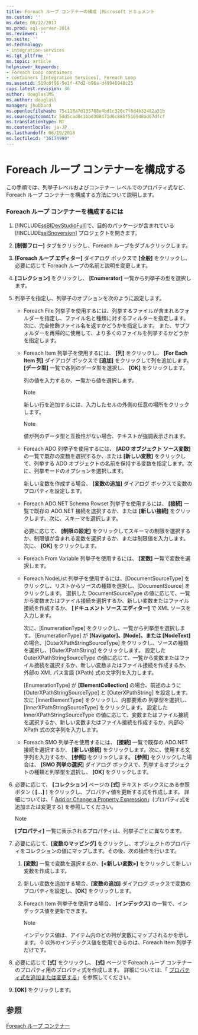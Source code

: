 ```yaml
---
title: Foreach ループ コンテナーの構成 |Microsoft ドキュメント
ms.custom: ''
ms.date: 08/22/2017
ms.prod: sql-server-2014
ms.reviewer: ''
ms.suite: ''
ms.technology:
- integration-services
ms.tgt_pltfrm: ''
ms.topic: article
helpviewer_keywords:
- Foreach Loop containers
- containers [Integration Services], Foreach Loop
ms.assetid: 519c6f96-5e1f-47d2-b96a-d49946948c25
caps.latest.revision: 36
author: douglaslMS
ms.author: douglasl
manager: jhubbard
ms.openlocfilehash: 75c118a7d135788e4bd1c320c7f8d4b32482a31b
ms.sourcegitcommit: 5dd5cad0c1bbd308471d6c885f516948ad67dfcf
ms.translationtype: MT
ms.contentlocale: ja-JP
ms.lasthandoff: 06/19/2018
ms.locfileid: "36174990"
---
```

# <a name="configure-a-foreach-loop-container"></a>Foreach ループ コンテナーを構成する
  この手順では、列挙子レベルおよびコンテナー レベルでのプロパティ式など、Foreach ループ コンテナーを構成する方法について説明します。  
  
### <a name="to-configure-the-foreach-loop-container"></a>Foreach ループ コンテナーを構成するには  
  
1.  [!INCLUDE[ssBIDevStudioFull](../includes/ssbidevstudiofull-md.md)]で、目的のパッケージが含まれている [!INCLUDE[ssISnoversion](../includes/ssisnoversion-md.md)] プロジェクトを開きます。  
  
2.  **[制御フロー]** タブをクリックし、Foreach ループをダブルクリックします。  
  
3.  **[Foreach ループ エディター]** ダイアログ ボックスで **[全般]** をクリックし、必要に応じて Foreach ループの名前と説明を変更します。  
  
4.  **[コレクション]** をクリックし、 **[Enumerator]** 一覧から列挙子の型を選択します。  
  
5.  列挙子を指定し、列挙子のオプションを次のように設定します。  
  
    -   Foreach File 列挙子を使用するには、列挙するファイルが含まれるフォルダーを指定し、ファイル名と種類に対するフィルターを指定します。次に、完全修飾ファイル名を返すかどうかを指定します。 また、サブフォルダーを再帰的に使用して、より多くのファイルを列挙するかどうかを指定します。  
  
    -   Foreach Item 列挙子を使用するには、 **[列]** をクリックし、 **[For Each Item 列]** ダイアログ ボックスで **[追加]** をクリックして列を追加します。 **[データ型]** 一覧で各列のデータ型を選択し、 **[OK]** をクリックします。  
  
         列の値を入力するか、一覧から値を選択します。  
  
        > [!NOTE]  
        >  新しい行を追加するには、入力したセルの外側の任意の場所をクリックします。  
  
        > [!NOTE]  
        >  値が列のデータ型と互換性がない場合、テキストが強調表示されます。  
  
    -   Foreach ADO 列挙子を使用するには、 **[ADO オブジェクト ソース変数]** の一覧で既存の変数を選択するか、または **[新しい変数]** をクリックして、列挙する ADO オブジェクトの名前を保持する変数を指定します。次に、列挙モードのオプションを選択します。  
  
         新しい変数を作成する場合、 **[変数の追加]** ダイアログ ボックスで変数のプロパティを設定します。  
  
    -   Foreach ADO.NET Schema Rowset 列挙子を使用するには、 **[接続]** 一覧で既存の ADO.NET 接続を選択するか、または **[新しい接続]** をクリックします。次に、スキーマを選択します。  
  
         必要に応じて、 **[制限の設定]** をクリックしてスキーマの制限を選択するか、制限値が含まれる変数を選択するか、または制限値を入力します。次に、 **[OK]** をクリックします。  
  
    -   Foreach From Variable 列挙子を使用するには、 **[変数]** 一覧で変数を選択します。  
  
    -   Foreach NodeList 列挙子を使用するには、[DocumentSourceType] をクリックし、リストからソースの種類を選択し、[DocumentSource] をクリックします。 選択した DocumentSourceType の値に応じて、一覧から変数またはファイル接続を選択するか、新しい変数またはファイル接続を作成するか、 **[ドキュメント ソース エディター]** で XML ソースを入力します。  
  
         次に、[EnumerationType] をクリックし、一覧から列挙型を選択します。 [EnumerationType] が **[Navigator]、[Node]、または [NodeText]** の場合、[OuterXPathStringSourceType] をクリックし、ソースの種類を選択し、[OuterXPathString] をクリックします。 設定した OuterXPathStringSourceType の値に応じて、一覧から変数またはファイル接続を選択するか、新しい変数またはファイル接続を作成するか、外部の XML パス言語 (XPath) 式の文字列を入力します。  
  
         [EnumerationType] が **[ElementCollection]** の場合、前述のように [OuterXPathStringSourceType] と [OuterXPathString] を設定します。 次に [InnerElementType] をクリックし、内部要素の 列挙型を選択し、[InnerXPathStringSourceType] をクリックします。 設定した InnerXPathStringSourceType の値に応じて、変数またはファイル接続を選択するか、新しい変数またはファイル接続を作成するか、内部の XPath 式の文字列を入力します。  
  
    -   Foreach SMO 列挙子を使用するには、 **[接続]** 一覧で既存の ADO.NET 接続を選択するか、 **[新しい接続]** をクリックします。次に、使用する文字列を入力するか、 **[参照]** をクリックします。 **[参照]** をクリックした場合は、 **[SMO 列挙の選択]** ダイアログ ボックスで、列挙するオブジェクトの種類と列挙型を選択し、 **[OK]** をクリックします。  
  
6.  必要に応じて、 **[コレクション]** ページの **[式]** テキスト ボックスにある参照ボタン ( **[...]** ) をクリックし、プロパティ値を更新する式を作成します。 詳細については、「 [Add or Change a Property Expression](expressions/add-or-change-a-property-expression.md)」(プロパティ式を追加または変更する) を参照してください。  
  
    > [!NOTE]  
    >  **[プロパティ]** 一覧に表示されるプロパティは、列挙子ごとに異なります。  
  
7.  必要に応じて、**[変数のマッピング]** をクリックし、オブジェクトのプロパティをコレクションの値にマップします。その後、次の操作を行います。  
  
    1.  **[変数]** 一覧で変数を選択するか、**[\<新しい変数>]** をクリックして新しい変数を作成します。  
  
    2.  新しい変数を追加する場合、**[変数の追加]** ダイアログ ボックスで変数のプロパティを設定し、**[OK]** をクリックします。  
  
    3.  Foreach Item 列挙子を使用する場合、 **[インデックス]** の一覧で、インデックス値を更新できます。  
  
        > [!NOTE]  
        >  インデックス値は、アイテム内のどの列が変数にマップされるかを示します。 0 以外のインデックス値を使用できるのは、Foreach Item 列挙子だけです。  
  
8.  必要に応じて **[式]** をクリックし、 **[式]** ページで Foreach ループ コンテナーのプロパティ用のプロパティ式を作成します。 詳細については、「 [プロパティ式を追加または変更する](expressions/add-or-change-a-property-expression.md)」を参照してください。  
  
9. **[OK]** をクリックします。  
  
## <a name="see-also"></a>参照  
 [Foreach ループ コンテナー](control-flow/foreach-loop-container.md)  
  
  